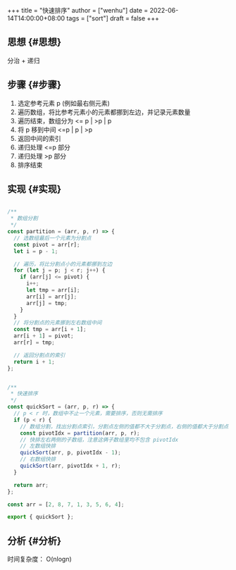 +++
title = "快速排序"
author = ["wenhu"]
date = 2022-06-14T14:00:00+08:00
tags = ["sort"]
draft = false
+++

## 思想 {#思想}

分治 + 递归


## 步骤 {#步骤}

1.  选定参考元素 p (例如最右侧元素)
2.  遍历数组，将比参考元素小的元素都挪到左边，并记录元素数量
3.  遍历结束，数组分为 &lt;= p | &gt;p | p
4.  将 p 移到中间 &lt;=p | p | &gt;p
5.  返回中间的索引
6.  递归处理 &lt;=p 部分
7.  递归处理 &gt;p 部分
8.  排序结束


## 实现 {#实现}

```js

/**
 * 数组分割
 */
const partition = (arr, p, r) => {
  // 选数组最后一个元素为分割点
  const pivot = arr[r];
  let i = p - 1;

  // 遍历，将比分割点小的元素都挪到左边
  for (let j = p; j < r; j++) {
    if (arr[j] <= pivot) {
      i++;
      let tmp = arr[i];
      arr[i] = arr[j];
      arr[j] = tmp;
    }
  }
  // 将分割点的元素挪到左右数组中间
  const tmp = arr[i + 1];
  arr[i + 1] = pivot;
  arr[r] = tmp;

  // 返回分割点的索引
  return i + 1;
};


/**
 * 快速排序
 */
const quickSort = (arr, p, r) => {
  // p < r 时，数组中不止一个元素，需要排序，否则无需排序
  if (p < r) {
    // 数组分割，找出分割点索引，分割点左侧的值都不大于分割点，右侧的值都大于分割点
    const pivotIdx = partition(arr, p, r);
    // 快排左右两侧的子数组，注意这俩子数组里均不包含 pivotIdx
    // 左数组快排
    quickSort(arr, p, pivotIdx - 1);
    // 右数组快排
    quickSort(arr, pivotIdx + 1, r);
  }

  return arr;
};

const arr = [2, 8, 7, 1, 3, 5, 6, 4];

export { quickSort };

```


## 分析 {#分析}

时间复杂度： O(nlogn)
